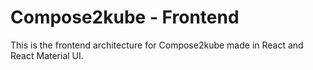 # Compose2kube - Frontend

This is the frontend architecture for Compose2kube made in React and React Material UI.
